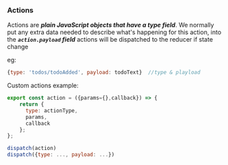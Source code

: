 ### Actions
Actions are ***plain JavaScript objects that have a type field***.
We normally put any extra data needed to describe what's happening for this action, into the ***`action.payload` field***
actions will be dispatched to the reducer if state change
  
  
eg:
```js
{type: 'todos/todoAdded', payload: todoText}  //type & playload
```

Custom actions example:
```js
export const action = ({params={},callback}) => {
    return {
      type: actionType,
      params,
      callback
    };
};
```

```js
dispatch(action)
dispatch({type: ..., payload: ...})
```
  
  
